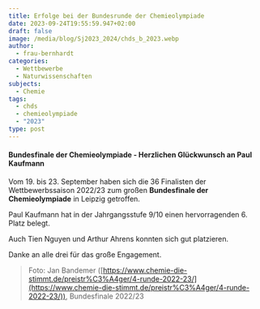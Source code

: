 ```yaml
---
title: Erfolge bei der Bundesrunde der Chemieolympiade
date: 2023-09-24T19:55:59.947+02:00
draft: false
image: /media/blog/Sj2023_2024/chds_b_2023.webp
author:
  - frau-bernhardt
categories:
  - Wettbewerbe
  - Naturwissenschaften
subjects:
  - Chemie
tags:
  - chds
  - chemieolympiade
  - "2023"
type: post
---
```

#### **Bundesfinale der Chemieolympiade - Herzlichen Glückwunsch an Paul Kaufmann**

Vom 19. bis 23. September haben sich die 36 Finalisten der Wettbewerbssaison 2022/23 zum großen **Bundesfinale der Chemieolympiade** in Leipzig getroffen.

Paul Kaufmann hat in der Jahrgangsstufe 9/10 einen hervorragenden 6. Platz belegt.

Auch Tien Nguyen und Arthur Ahrens konnten sich gut platzieren.

Danke an alle drei für das große Engagement.

> Foto: Jan Bandemer ([https://www.chemie-die-stimmt.de/preistr%C3%A4ger/4-runde-2022-23/](https://www.chemie-die-stimmt.de/preistr%C3%A4ger/4-runde-2022-23/)), Bundesfinale 2022/23




